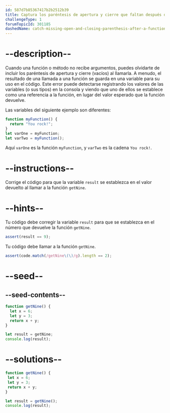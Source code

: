 ```yaml
---
id: 587d7b85367417b2b2512b39
title: Captura los paréntesis de apertura y cierre que faltan después de una llamada a una función
challengeType: 1
forumTopicId: 301185
dashedName: catch-missing-open-and-closing-parenthesis-after-a-function-call
---
```


# --description--

Cuando una función o método no recibe argumentos, puedes olvidarte de incluir los paréntesis de apertura y cierre (vacíos) al llamarla. A menudo, el resultado de una llamada a una función se guarda en una variable para su uso en el código. Este error puede detectarse registrando los valores de las variables (o sus tipos) en la consola y viendo que uno de ellos se establece como una referencia a la función, en lugar del valor esperado que la función devuelve.

Las variables del siguiente ejemplo son diferentes:

```js
function myFunction() {
  return "You rock!";
}
let varOne = myFunction;
let varTwo = myFunction();
```

Aquí `varOne` es la función `myFunction`, y `varTwo` es la cadena `You rock!`.

# --instructions--

Corrige el código para que la variable `result` se establezca en el valor devuelto al llamar a la función `getNine`.

# --hints--

Tu código debe corregir la variable `result` para que se establezca en el número que devuelve la función `getNine`.

```js
assert(result == 9);
```

Tu código debe llamar a la función `getNine`.

```js
assert(code.match(/getNine\(\)/g).length == 2);
```

# --seed--

## --seed-contents--

```js
function getNine() {
  let x = 6;
  let y = 3;
  return x + y;
}

let result = getNine;
console.log(result);
```

# --solutions--

```js
function getNine() {
 let x = 6;
 let y = 3;
 return x + y;
}

let result = getNine();
console.log(result);
```
